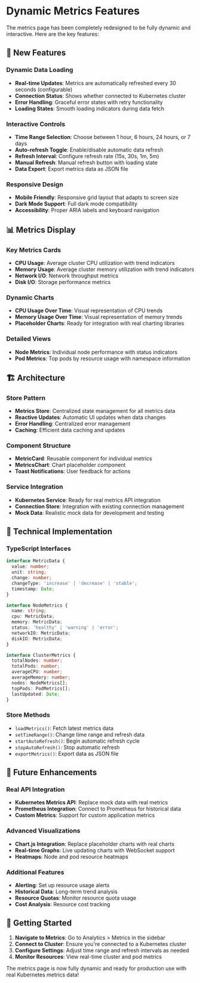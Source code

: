 # Dynamic Metrics Features

The metrics page has been completely redesigned to be fully dynamic and interactive. Here are the key features:

## 🚀 New Features

### Dynamic Data Loading
- **Real-time Updates**: Metrics are automatically refreshed every 30 seconds (configurable)
- **Connection Status**: Shows whether connected to Kubernetes cluster
- **Error Handling**: Graceful error states with retry functionality
- **Loading States**: Smooth loading indicators during data fetch

### Interactive Controls
- **Time Range Selection**: Choose between 1 hour, 6 hours, 24 hours, or 7 days
- **Auto-refresh Toggle**: Enable/disable automatic data refresh
- **Refresh Interval**: Configure refresh rate (15s, 30s, 1m, 5m)
- **Manual Refresh**: Manual refresh button with loading state
- **Data Export**: Export metrics data as JSON file

### Responsive Design
- **Mobile Friendly**: Responsive grid layout that adapts to screen size
- **Dark Mode Support**: Full dark mode compatibility
- **Accessibility**: Proper ARIA labels and keyboard navigation

## 📊 Metrics Display

### Key Metrics Cards
- **CPU Usage**: Average cluster CPU utilization with trend indicators
- **Memory Usage**: Average cluster memory utilization with trend indicators
- **Network I/O**: Network throughput metrics
- **Disk I/O**: Storage performance metrics

### Dynamic Charts
- **CPU Usage Over Time**: Visual representation of CPU trends
- **Memory Usage Over Time**: Visual representation of memory trends
- **Placeholder Charts**: Ready for integration with real charting libraries

### Detailed Views
- **Node Metrics**: Individual node performance with status indicators
- **Pod Metrics**: Top pods by resource usage with namespace information

## 🏗️ Architecture

### Store Pattern
- **Metrics Store**: Centralized state management for all metrics data
- **Reactive Updates**: Automatic UI updates when data changes
- **Error Handling**: Centralized error management
- **Caching**: Efficient data caching and updates

### Component Structure
- **MetricCard**: Reusable component for individual metrics
- **MetricsChart**: Chart placeholder component
- **Toast Notifications**: User feedback for actions

### Service Integration
- **Kubernetes Service**: Ready for real metrics API integration
- **Connection Store**: Integration with existing connection management
- **Mock Data**: Realistic mock data for development and testing

## 🔧 Technical Implementation

### TypeScript Interfaces
```typescript
interface MetricData {
  value: number;
  unit: string;
  change: number;
  changeType: 'increase' | 'decrease' | 'stable';
  timestamp: Date;
}

interface NodeMetrics {
  name: string;
  cpu: MetricData;
  memory: MetricData;
  status: 'healthy' | 'warning' | 'error';
  networkIO: MetricData;
  diskIO: MetricData;
}

interface ClusterMetrics {
  totalNodes: number;
  totalPods: number;
  averageCPU: number;
  averageMemory: number;
  nodes: NodeMetrics[];
  topPods: PodMetrics[];
  lastUpdated: Date;
}
```

### Store Methods
- `loadMetrics()`: Fetch latest metrics data
- `setTimeRange()`: Change time range and refresh data
- `startAutoRefresh()`: Begin automatic refresh cycle
- `stopAutoRefresh()`: Stop automatic refresh
- `exportMetrics()`: Export data as JSON file

## 🎯 Future Enhancements

### Real API Integration
- **Kubernetes Metrics API**: Replace mock data with real metrics
- **Prometheus Integration**: Connect to Prometheus for historical data
- **Custom Metrics**: Support for custom application metrics

### Advanced Visualizations
- **Chart.js Integration**: Replace placeholder charts with real charts
- **Real-time Graphs**: Live updating charts with WebSocket support
- **Heatmaps**: Node and pod resource heatmaps

### Additional Features
- **Alerting**: Set up resource usage alerts
- **Historical Data**: Long-term trend analysis
- **Resource Quotas**: Monitor resource quota usage
- **Cost Analysis**: Resource cost tracking

## 🚀 Getting Started

1. **Navigate to Metrics**: Go to Analytics > Metrics in the sidebar
2. **Connect to Cluster**: Ensure you're connected to a Kubernetes cluster
3. **Configure Settings**: Adjust time range and refresh intervals as needed
4. **Monitor Resources**: View real-time cluster and pod metrics

The metrics page is now fully dynamic and ready for production use with real Kubernetes metrics data!
